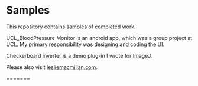 <h1>Samples</h1>

This repository contains samples of completed work.

UCL_BloodPressure Monitor is an android app, which was a group project at UCL. My primary 
responsibility was designing and coding the UI.

Checkerboard inverter is a demo plug-in I wrote for ImageJ.

<p>Please also visit <a href="www.lesliemacmillan.com">lesliemacmillan.com</a>.</p>
=======
